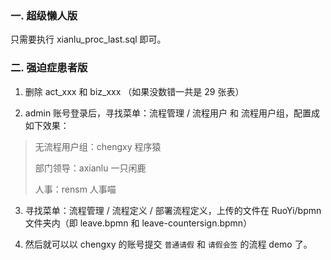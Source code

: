 ### 一. 超级懒人版

只需要执行 xianlu_proc_last.sql 即可。

### 二. 强迫症患者版

1. 删除 act_xxx 和 biz_xxx （如果没数错一共是 29 张表）

2. admin 账号登录后，寻找菜单：流程管理 / 流程用户 和 流程用户组，配置成如下效果：

> 无流程用户组：chengxy 程序猿
>
> 部门领导：axianlu 一只闲鹿
>
> 人事：rensm 人事喵

3. 寻找菜单：流程管理  / 流程定义 / 部署流程定义，上传的文件在 RuoYi/bpmn 文件夹内（即 leave.bpmn 和 leave-countersign.bpmn）

4. 然后就可以以 chengxy 的账号提交 `普通请假` 和 `请假会签` 的流程 demo 了。